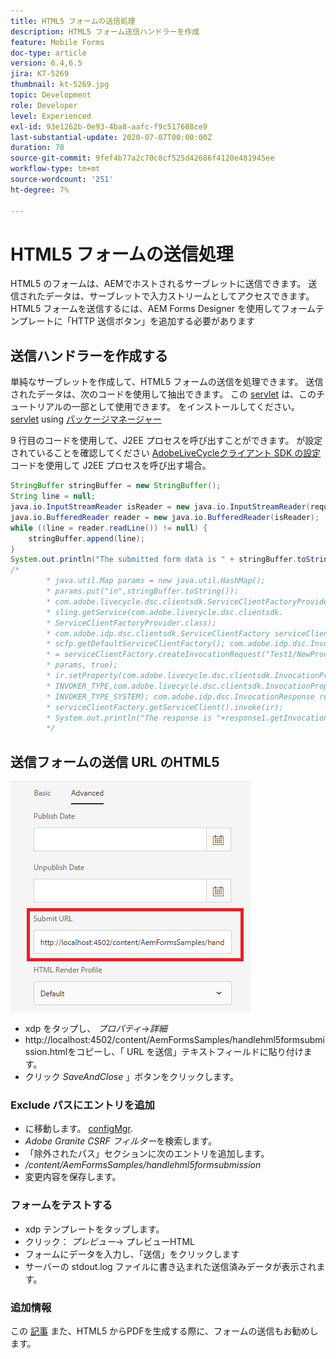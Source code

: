 ```yaml
---
title: HTML5 フォームの送信処理
description: HTML5 フォーム送信ハンドラーを作成
feature: Mobile Forms
doc-type: article
version: 6.4,6.5
jira: KT-5269
thumbnail: kt-5269.jpg
topic: Development
role: Developer
level: Experienced
exl-id: 93e1262b-0e93-4ba8-aafc-f9c517688ce9
last-substantial-update: 2020-07-07T00:00:00Z
duration: 78
source-git-commit: 9fef4b77a2c70c8cf525d42686f4120e481945ee
workflow-type: tm+mt
source-wordcount: '251'
ht-degree: 7%

---
```


# HTML5 フォームの送信処理

HTML5 のフォームは、AEMでホストされるサーブレットに送信できます。 送信されたデータは、サーブレットで入力ストリームとしてアクセスできます。 HTML5 フォームを送信するには、AEM Forms Designer を使用してフォームテンプレートに「HTTP 送信ボタン」を追加する必要があります

## 送信ハンドラーを作成する

単純なサーブレットを作成して、HTML5 フォームの送信を処理できます。 送信されたデータは、次のコードを使用して抽出できます。 この [servlet](assets/html5-submit-handler.zip) は、このチュートリアルの一部として使用できます。 をインストールしてください。 [servlet](assets/html5-submit-handler.zip) using [パッケージマネージャー](http://localhost:4502/crx/packmgr/index.jsp)

9 行目のコードを使用して、J2EE プロセスを呼び出すことができます。 が設定されていることを確認してください [AdobeLiveCycleクライアント SDK の設定](https://helpx.adobe.com/aem-forms/6/submit-form-data-livecycle-process.html) コードを使用して J2EE プロセスを呼び出す場合。

```java
StringBuffer stringBuffer = new StringBuffer();
String line = null;
java.io.InputStreamReader isReader = new java.io.InputStreamReader(request.getInputStream(), "UTF-8");
java.io.BufferedReader reader = new java.io.BufferedReader(isReader);
while ((line = reader.readLine()) != null) {
    stringBuffer.append(line);
}
System.out.println("The submitted form data is " + stringBuffer.toString());
/*
        * java.util.Map params = new java.util.HashMap();
        * params.put("in",stringBuffer.toString());
        * com.adobe.livecycle.dsc.clientsdk.ServiceClientFactoryProvider scfp =
        * sling.getService(com.adobe.livecycle.dsc.clientsdk.
        * ServiceClientFactoryProvider.class);
        * com.adobe.idp.dsc.clientsdk.ServiceClientFactory serviceClientFactory =
        * scfp.getDefaultServiceClientFactory(); com.adobe.idp.dsc.InvocationRequest ir
        * = serviceClientFactory.createInvocationRequest("Test1/NewProcess1", "invoke",
        * params, true);
        * ir.setProperty(com.adobe.livecycle.dsc.clientsdk.InvocationProperties.
        * INVOKER_TYPE,com.adobe.livecycle.dsc.clientsdk.InvocationProperties.
        * INVOKER_TYPE_SYSTEM); com.adobe.idp.dsc.InvocationResponse response1 =
        * serviceClientFactory.getServiceClient().invoke(ir);
        * System.out.println("The response is "+response1.getInvocationId());
        */
```


## 送信フォームの送信 URL のHTML5

![submit-url](assets/submit-url.PNG)

* xdp をタップし、 _プロパティ_->_詳細_
* http://localhost:4502/content/AemFormsSamples/handlehml5formsubmission.htmlをコピーし、「 URL を送信」テキストフィールドに貼り付けます。
* クリック _SaveAndClose_ 」ボタンをクリックします。

### Exclude パスにエントリを追加

* に移動します。 [configMgr](http://localhost:4502/system/console/configMgr).
* _Adobe Granite CSRF フィルター_&#x200B;を検索します。
* 「除外されたパス」セクションに次のエントリを追加します。
* _/content/AemFormsSamples/handlehml5formsubmission_
* 変更内容を保存します。

### フォームをテストする

* xdp テンプレートをタップします。
* クリック： _プレビュー_-> プレビューHTML
* フォームにデータを入力し、「送信」をクリックします
* サーバーの stdout.log ファイルに書き込まれた送信済みデータが表示されます。

### 追加情報

この [記事](https://experienceleague.adobe.com/docs/experience-manager-learn/forms/document-services/generate-pdf-from-mobile-form-submission-article.html) また、HTML5 からPDFを生成する際に、フォームの送信もお勧めします。
